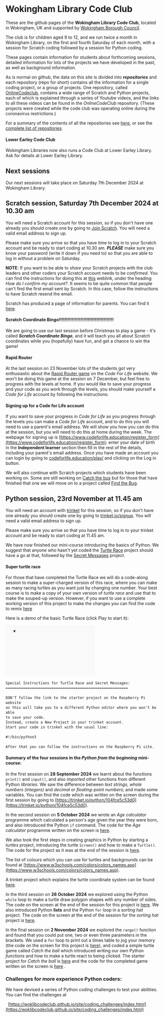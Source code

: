 # Wokingham Library Code Club

These are the github pages of the **Wokingham Library Code Club**, located in Wokingham, UK and supported by [Wokingham Borough Council](https://www.wokingham.gov.uk/libraries).

The club is for children aged 9 to 12, and we run twice a month in Wokingham Library, on the first and fourth Saturday of each month, with a session for Scratch coding followed by a session for Python coding.

These pages contain information for students about forthcoming sessions, detailed information for lots of the projects we have developed in the past, as well as background information.

As is normal on github, the data on this site is divided into ***repositories*** and each repository (repo for short) contains all the information for a single coding project, or a group of projects. One repository, called [OnlineCodeclub](https://github.com/WokLibCodeClub/OnlineCodeclub), contains a wide range of Scratch and Python projects, each of which is explained through a series of Youtube videos, and the links to all these videos can be found in the *OnlineCodeClub* repository. (These projects were created while the code club was operating online during the coronavirus restrictions.)

For a summary of the contents of all the repositories see [here](https://github.com/WokLibCodeClub/woklibcodeclub.github.io), or see the [complete list of repositories](https://github.com/orgs/WokLibCodeClub/repositories?type=all).

#### Lower Earley Code Club

Wokingham Libraries now also runs a Code Club at Lower Earley Library. Ask for details at Lower Earley Library.

## Next sessions

Our next sessions will take place on Saturday 7th December 2024 at Wokingham Library.

## Scratch session, Saturday 7th December 2024 at 10.30 am

You will need a Scratch account for this session, so if you don't have one already you should create one by going to [Join Scratch](https://scratch.mit.edu/join). You will need a valid email address to sign up.

Please make sure you arrive so that you have time to log in to your Scratch account and be ready to start coding at 10.30 am. ***PLEASE*** make sure you know your password (write it down if you need to) so that you are able to log in without a problem on Saturday.

**NOTE**: If you want to be able to *share* your Scratch projects with the club leaders and other coders your Scratch account needs to be *confirmed*. You can find the instructions for doing this at [this](https://scratch.mit.edu/faq/#accounts) weblink, under the heading *How do I confirm my account?*. It seems to be quite common that people can't find the first email sent by Scratch. In this case, follow the instructions to have Scratch resend the email.

Scratch has produced a page of information for parents. You can find it [here](https://scratch.mit.edu/parents/).

#### Scratch Coordinate Bingo!!!!!!!!!!!!!!!!!!!!!!!!!!!!!!!!!!!!!!

We are going to use our last session before Christmas to play a game - it's called ***Scratch Coordinate Bingo***, and it will teach you all about Scratch coordinates while you (hopefully) have fun, and get a chance to win the game!

#### Rapid Router

At the last session on 23 November lots of the students got very enthusiastic about the [Rapid Router game](https://www.codeforlife.education/rapidrouter) on the *Code For Life* website. We won't be doing this game at the session on 7 December, but feel free to progress with the levels at home. If you would like to save your progress and your code as you work through the levels, you should make yourself a *Code for Life* account by following the instructions:

#### Signing up for a Code for Life account

If you want to save your progress in *Code for Life* as you progress through the levels you can make a *Code for Life* account, and to do this you will need to use a parent's email address. We will show you how you can do this at the session, but you will need to do this at home during the week. The webpage for signing up is [https://www.codeforlife.education/register_form](https://www.codeforlife.education/register_form): enter your date of birth in the **Independent learner** section then fill in the rest of the details, including your parent's email address. Once you have made an account you can login by going to [codeforlife.education/play/](https://www.codeforlife.education/play/) and clicking on the Log in button.

We will also continue with Scratch projects which students have been working on. Some are still working on [Catch the bus](https://projects.raspberrypi.org/en/projects/catch-the-bus) but for those that have finished that one we will move on to a project called [Find the Bug](https://projects.raspberrypi.org/en/projects/find-the-bug).

## Python session, 23rd November at 11.45 am

You will need an account with [trinket](https://trinket.io/) for this session, so if you don't have one already you should create one by going to [trinket.io/signup](https://trinket.io/signup). You will need a valid email address to sign up.

Please make sure you arrive so that you have time to log in to your trinket account and be ready to start coding at 11.45 am.

We have now finished our mini-course introducing the basics of Python. We suggest that anyone who hasn't yet coded the [Turtle Race](https://projects.raspberrypi.org/en/projects/turtle-race) project should have a go at that, followed by the [Secret Messages](https://projects.raspberrypi.org/en/projects/secret-messages) project.


#### Super turtle race

For those that have completed the Turtle Race we will do a code-along session to make a super-charged version of this race, where you can make as many racing turtles as you want just by changing one number. Your best course is to make a copy of your own version of *turtle race* and use that to make the souped-up version. However, if you want to use a complete working version of this project to make the changes you can find the code to remix [here](https://trinket.io/python/5d45102efcbd)
 
Here is a demo of the basic Turtle Race (click Play to start it):

![Turtle Race demo](turtle_race_demo.gif "animation of turtle race")

```
Special Instructions for Turtle Race and Secret Messages:
========================================================

DON'T follow the link to the starter project on the Raspberry Pi website
as this will take you to a different Python editor where you won't be able
to save your code.
Instead, create a New Project in your trinket account.
Start your code in trinket with the usual line:

#!/bin/python3

After that you can follow the instructions on the Raspberry Pi site.
```

#### Summary of the four sessions in the *Python from the beginning* mini-course:

In the first session on **28 September 2024** we learnt about the functions ```print()``` and ```input()```, and also *imported* other functions from different Python *libraries*. We saw the difference between *text strings*, *whole numbers (integers)* and *decimal or floating-point numbers*; and made some variables. You can find the code which was written on the screen during the first session by going to [https://trinket.io/python/104fce5c53d0](https://trinket.io/python/104fce5c53d0).

In the second session on **5 October 2024** we wrote an *Age calculator* programme which calculated a person's age given the year they were born, and also introduced the Python ```if``` command. The code for the *Age calculator* programme written on the screen is [here](https://trinket.io/python/b46b93f16311).

We also took the first steps in creating graphics in Python by starting a *turtles* project, introducing the turtle ```Screen()``` and how to make a ```Turtle()```. The code for the project as it was at the end of the session is [here](https://trinket.io/python/ecd09ad1ba40).

The list of colours which you can use for turtles and backgrounds can be found at [https://www.w3schools.com/colors/colors_names.asp](https://www.w3schools.com/colors/colors_names.asp).

A trinket project which explains the turtle coordinate system can be found [here](https://trinket.io/python/218c2a1835).

In the third session on **26 October 2024** we explored using the Python ```while``` loop to make a turtle draw polygon shapes with any number of sides. The code on the screen at the end of the session for this project is [here](https://trinket.io/python/dbc59805d99c). We also introduced Python **lists** and the Python ```for``` loop in a *sorting hat* project. The code on the screen at the end of the session for the *sorting hat* project is [here](https://trinket.io/python/aeef19b5fd9b).

In the final session on **2 November 2024** we explored the ```range()``` function and found that you could put one, two or even three parameters in the brackets. We used a ```for``` loop to print out a times table to jog your memory (the code on the screen for this project is [here](https://trinket.io/python/dc5a88c9c9fa)), and coded a simple turtle game called *Catch the ball* which introduced writing our own Python *functions* and how to make a turtle react to being clicked. The starter project for *Catch the ball* is [here](https://trinket.io/python/0e429f731b) and the code for the completed game written on the screen is [here](https://trinket.io/python/a8a5a1774047)
.
### Challenges for more experience Python coders:

We have devised a series of Python coding challenges to test your abilities. You can find the challenges at

&nbsp;&nbsp;[https://woklibcodeclub.github.io/site/coding_challenges/index.html](https://woklibcodeclub.github.io/site/coding_challenges/index.html)
